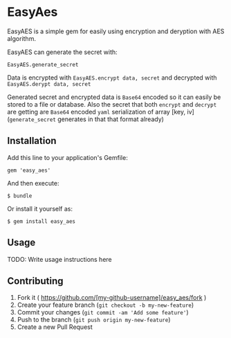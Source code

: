 # EasyAes

EasyAES is a simple gem for easily using encryption and deryption with AES algorithm.

EasyAES can generate the secret with:
```
EasyAES.generate_secret
```

Data is encrypted with `EasyAES.encrypt data, secret`
and decrypted with `EasyAES.derypt data, secret`

Generated secret and encrypted data is `Base64` encoded so it can easily be stored to a file or database.
Also the secret that both `encrypt` and `decrypt` are getting are `Base64` encoded `yaml` serialization of array [key, iv] (`generate_secret` generates in that that format already)

## Installation

Add this line to your application's Gemfile:

    gem 'easy_aes'

And then execute:

    $ bundle

Or install it yourself as:

    $ gem install easy_aes

## Usage

TODO: Write usage instructions here

## Contributing

1. Fork it ( https://github.com/[my-github-username]/easy_aes/fork )
2. Create your feature branch (`git checkout -b my-new-feature`)
3. Commit your changes (`git commit -am 'Add some feature'`)
4. Push to the branch (`git push origin my-new-feature`)
5. Create a new Pull Request
